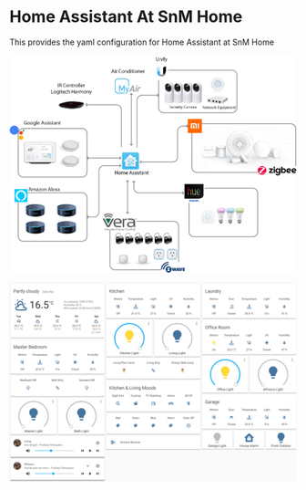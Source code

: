 # Home Assistant At SnM Home

This provides the yaml configuration for Home Assistant at SnM Home

![resourceslist](images/HomeAutomation.png "Home automation Diagram")

![resourceslist](images/dashboard-crop.png "Home automation Diagram")